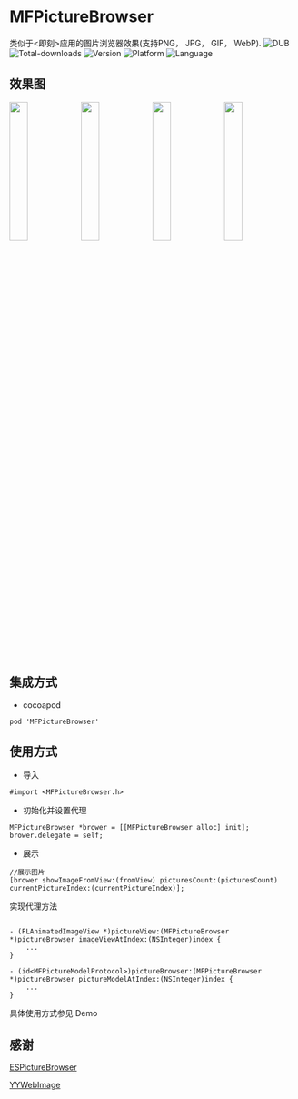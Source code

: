 # MFPictureBrowser

类似于<即刻>应用的图片浏览器效果(支持PNG， JPG， GIF， WebP).
![DUB](https://img.shields.io/dub/l/vibe-d.svg)
![Total-downloads](https://img.shields.io/cocoapods/dt/MFPictureBrowser.svg)
![Version](https://img.shields.io/cocoapods/v/MFPictureBrowser.svg?style=flat)
![Platform](https://img.shields.io/cocoapods/p/MFPictureBrowser.svg?style=flat)
![Language](https://img.shields.io/badge/language-objectivec-blue.svg)

## 效果图

<img src="https://raw.githubusercontent.com/GodzzZZZ/SourceRepository/master/MFPictureBrowser/1.gif" width="25%"><img src="https://raw.githubusercontent.com/GodzzZZZ/SourceRepository/master/MFPictureBrowser/2.gif" width="25%"><img src="https://raw.githubusercontent.com/GodzzZZZ/SourceRepository/master/MFPictureBrowser/3.gif" width="25%"><img src="https://raw.githubusercontent.com/GodzzZZZ/SourceRepository/master/MFPictureBrowser/4.gif" width="25%">

## 集成方式
- cocoapod

```
pod 'MFPictureBrowser'
```

## 使用方式

- 导入

```objc
#import <MFPictureBrowser.h>
```

- 初始化并设置代理

```objc
MFPictureBrowser *brower = [[MFPictureBrowser alloc] init];
brower.delegate = self;
```
- 展示

```objc
//展示图片
[brower showImageFromView:(fromView) picturesCount:(picturesCount) currentPictureIndex:(currentPictureIndex)];
```

 实现代理方法

```objc

- (FLAnimatedImageView *)pictureView:(MFPictureBrowser *)pictureBrowser imageViewAtIndex:(NSInteger)index {
    ...
}

- (id<MFPictureModelProtocol>)pictureBrowser:(MFPictureBrowser *)pictureBrowser pictureModelAtIndex:(NSInteger)index {
    ...
}
```

具体使用方式参见 Demo

## 感谢
[ESPictureBrowser](https://github.com/EnjoySR/ESPictureBrowser)

[YYWebImage](https://github.com/ibireme/YYWebImage)

